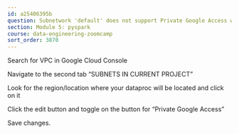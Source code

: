 ```yaml
---
id: a25406395b
question: Subnetwork 'default' does not support Private Google Access which is required for Dataproc clusters when 'internal_ip_only' is set to 'true'. Enable Private Google Access on subnetwork 'default' or set 'internal_ip_only' to 'false'.
section: Module 5: pyspark
course: data-engineering-zoomcamp
sort_order: 3870
---
```


Search for VPC in Google Cloud Console

Navigate to the second tab “SUBNETS IN CURRENT PROJECT”

Look for the region/location where your dataproc will be located and click on it

Click the edit button and toggle on the button for “Private Google Access”

Save changes.

